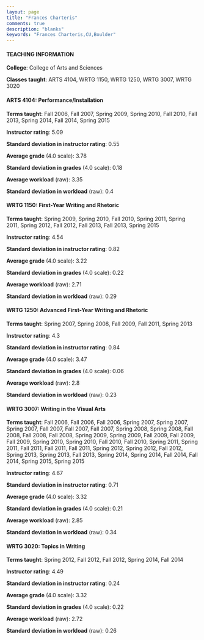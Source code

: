 ```yaml
---
layout: page
title: "Frances Charteris" 
comments: true
description: "blanks"
keywords: "Frances Charteris,CU,Boulder"
---
```

<head>
<script src="https://ajax.googleapis.com/ajax/libs/jquery/2.1.3/jquery.min.js"></script>
<script src="https://dl.dropboxusercontent.com/s/pc42nxpaw1ea4o9/highcharts.js?dl=0"></script>
<!-- <script src="../assets/js/highcharts.js"></script> -->
<style type="text/css">@font-face {
	font-family: "Bebas Neue";
	src: url(https://www.filehosting.org/file/details/544349/BebasNeue Regular.otf) format("opentype");
	}
	h1.Bebas { 
		font-family: "Bebas Neue", Verdana, Tahoma;
	}
</style>
</head>
	   
#### TEACHING INFORMATION

**College**: College of Arts and Sciences

**Classes taught**: ARTS 4104, WRTG 1150, WRTG 1250, WRTG 3007, WRTG 3020

#### ARTS 4104: Performance/Installation

**Terms taught**: Fall 2006, Fall 2007, Spring 2009, Spring 2010, Fall 2010, Fall 2013, Spring 2014, Fall 2014, Spring 2015

**Instructor rating**: 5.09

**Standard deviation in instructor rating**: 0.55

**Average grade** (4.0 scale): 3.78

**Standard deviation in grades** (4.0 scale): 0.18

**Average workload** (raw): 3.35

**Standard deviation in workload** (raw): 0.4

#### WRTG 1150: First-Year Writing and Rhetoric

**Terms taught**: Spring 2009, Spring 2010, Fall 2010, Spring 2011, Spring 2011, Spring 2012, Fall 2012, Fall 2013, Fall 2013, Spring 2015

**Instructor rating**: 4.54

**Standard deviation in instructor rating**: 0.82

**Average grade** (4.0 scale): 3.22

**Standard deviation in grades** (4.0 scale): 0.22

**Average workload** (raw): 2.71

**Standard deviation in workload** (raw): 0.29

#### WRTG 1250: Advanced First-Year Writing and Rhetoric

**Terms taught**: Spring 2007, Spring 2008, Fall 2009, Fall 2011, Spring 2013

**Instructor rating**: 4.3

**Standard deviation in instructor rating**: 0.84

**Average grade** (4.0 scale): 3.47

**Standard deviation in grades** (4.0 scale): 0.06

**Average workload** (raw): 2.8

**Standard deviation in workload** (raw): 0.23

#### WRTG 3007: Writing in the Visual Arts

**Terms taught**: Fall 2006, Fall 2006, Fall 2006, Spring 2007, Spring 2007, Spring 2007, Fall 2007, Fall 2007, Fall 2007, Spring 2008, Spring 2008, Fall 2008, Fall 2008, Fall 2008, Spring 2009, Spring 2009, Fall 2009, Fall 2009, Fall 2009, Spring 2010, Spring 2010, Fall 2010, Fall 2010, Spring 2011, Spring 2011, Fall 2011, Fall 2011, Fall 2011, Spring 2012, Spring 2012, Fall 2012, Spring 2013, Spring 2013, Fall 2013, Spring 2014, Spring 2014, Fall 2014, Fall 2014, Spring 2015, Spring 2015

**Instructor rating**: 4.67

**Standard deviation in instructor rating**: 0.71

**Average grade** (4.0 scale): 3.32

**Standard deviation in grades** (4.0 scale): 0.21

**Average workload** (raw): 2.85

**Standard deviation in workload** (raw): 0.34

#### WRTG 3020: Topics in Writing

**Terms taught**: Spring 2012, Fall 2012, Fall 2012, Spring 2014, Fall 2014

**Instructor rating**: 4.49

**Standard deviation in instructor rating**: 0.24

**Average grade** (4.0 scale): 3.32

**Standard deviation in grades** (4.0 scale): 0.22

**Average workload** (raw): 2.72

**Standard deviation in workload** (raw): 0.26

